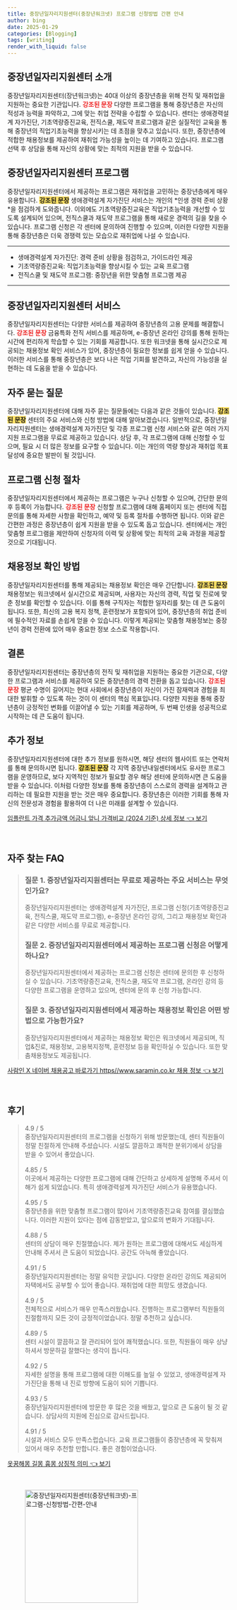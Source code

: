 ```yaml
---
title: 중장년일자리지원센터(중장년워크넷) 프로그램 신청방법 간편 안내
author: bing
date: 2025-01-29
categories: [Blogging]
tags: [writing]
render_with_liquid: false
---
```



<h2 id='중장년일자리지원센터_소개'>중장년일자리지원센터 소개</h2>

<p>중장년일자리지원센터(장년워크넷)는 40대 이상의 중장년층을 위해 전직 및 재취업을 지원하는 중요한 기관입니다. <b><span style="color: #ee2323;">강조된 문장</span></b> 다양한 프로그램을 통해 중장년층은 자신의 적성과 능력을 파악하고, 그에 맞는 취업 전략을 수립할 수 있습니다. 센터는 생애경력설계 자가진단, 기초역량증진교육, 전직스쿨, 재도약 프로그램과 같은 실질적인 교육을 통해 중장년의 직업기초능력을 향상시키는 데 초점을 맞추고 있습니다. 또한, 중장년층에 적합한 채용정보를 제공하여 재취업 가능성을 높이는 데 기여하고 있습니다. 프로그램 선택 후 상담을 통해 자신의 상황에 맞는 최적의 지원을 받을 수 있습니다.</p>

<h2 id='중장년일자리지원센터_프로그램'>중장년일자리지원센터 프로그램</h2>

<p>중장년일자리지원센터에서 제공하는 프로그램은 재취업을 고민하는 중장년층에게 매우 유용합니다. <b><span style="background-color: #ffe066;">강조된 문장</span></b> 생애경력설계 자가진단 서비스는 개인의 *인생 경력 준비 상황*을 점검하게 도와줍니다. 이외에도 기초역량증진교육은 직업기초능력을 개선할 수 있도록 설계되어 있으며, 전직스쿨과 재도약 프로그램을 통해 새로운 경력의 길을 찾을 수 있습니다. 프로그램 신청은 각 센터에 문의하여 진행할 수 있으며, 이러한 다양한 지원을 통해 중장년층은 더욱 경쟁력 있는 모습으로 재취업에 나설 수 있습니다.</p>

<hr />

<ul>
    <li>생애경력설계 자가진단: 경력 준비 상황을 점검하고, 가이드라인 제공</li>
    <li>기초역량증진교육: 직업기초능력을 향상시킬 수 있는 교육 프로그램</li>
    <li>전직스쿨 및 재도약 프로그램: 중장년을 위한 맞춤형 프로그램 제공</li>
</ul>

<hr />

<h2 id='중장년일자리지원센터_서비스'>중장년일자리지원센터 서비스</h2>

<p>중장년일자리지원센터는 다양한 서비스를 제공하여 중장년층의 고용 문제를 해결합니다. <b><span style="color: #ee2323;">강조된 문장</span></b> 금융특화 전직 서비스를 제공하며, e-중장년 온라인 강의를 통해 원하는 시간에 편리하게 학습할 수 있는 기회를 제공합니다. 또한 워크넷을 통해 실시간으로 제공되는 채용정보 확인 서비스가 있어, 중장년층이 필요한 정보를 쉽게 얻을 수 있습니다. 이러한 서비스를 통해 중장년층은 보다 나은 직업 기회를 발견하고, 자신의 가능성을 실현하는 데 도움을 받을 수 있습니다.</p>

<h2 id='자주_묻는_질문'>자주 묻는 질문</h2>

<p>중장년일자리지원센터에 대해 자주 묻는 질문들에는 다음과 같은 것들이 있습니다. <b><span style="background-color: #ffe066;">강조된 문장</span></b> 센터의 주요 서비스와 신청 방법에 대해 알아보겠습니다. 일반적으로, 중장년일자리지원센터는 생애경력설계 자가진단 및 각종 프로그램 신청 서비스와 같은 여러 가지 지원 프로그램을 무료로 제공하고 있습니다. 상담 후, 각 프로그램에 대해 신청할 수 있으며, 필요 시 더 많은 정보를 요구할 수 있습니다. 이는 개인의 역량 향상과 재취업 목표 달성에 중요한 발판이 될 것입니다.</p>

<h2 id='프로그램_신청_절차'>프로그램 신청 절차</h2>

<p>중장년일자리지원센터에서 제공하는 프로그램은 누구나 신청할 수 있으며, 간단한 문의 후 등록이 가능합니다. <b><span style="color: #ee2323;">강조된 문장</span></b> 신청할 프로그램에 대해 홈페이지 또는 센터에 직접 문의를 통해 자세한 사항을 확인하고, 예약 및 등록 절차를 수행하면 됩니다. 이와 같은 간편한 과정은 중장년층이 쉽게 지원을 받을 수 있도록 돕고 있습니다. 센터에서는 개인 맞춤형 프로그램을 제안하여 신청자의 이력 및 상황에 맞는 최적의 교육 과정을 제공할 것으로 기대됩니다.</p>

<h2 id='채용정보_확인'>채용정보 확인 방법</h2>

<p>중장년일자리지원센터를 통해 제공되는 채용정보 확인은 매우 간단합니다. <b><span style="background-color: #ffe066;">강조된 문장</span></b> 채용정보는 워크넷에서 실시간으로 제공되며, 사용자는 자신의 경력, 직업 및 진로에 맞춘 정보를 확인할 수 있습니다. 이를 통해 구직자는 적합한 일자리를 찾는 데 큰 도움이 됩니다. 또한, 최신의 고용 복지 정책, 훈련정보가 포함되어 있어, 중장년층의 취업 준비에 필수적인 자료를 손쉽게 얻을 수 있습니다. 이렇게 제공되는 맞춤형 채용정보는 중장년이 경력 전환에 있어 매우 중요한 정보 소스로 작용합니다.</p>

<h2 id='결론'>결론</h2>

<p>중장년일자리지원센터는 중장년층의 전직 및 재취업을 지원하는 중요한 기관으로, 다양한 프로그램과 서비스를 제공하여 모든 중장년층의 경력 전환을 돕고 있습니다. <b><span style="color: #ee2323;">강조된 문장</span></b> 평균 수명이 길어지는 현대 사회에서 중장년층이 자신이 가진 잠재력과 경험을 최대한 발휘할 수 있도록 하는 것이 이 센터의 핵심 목표입니다. 다양한 지원을 통해 중장년층이 긍정적인 변화를 이끌어낼 수 있는 기회를 제공하며, 두 번째 인생을 성공적으로 시작하는 데 큰 도움이 됩니다.</p>

<h2 id='추가_정보'>추가 정보</h2>

<p>중장년일자리지원센터에 대한 추가 정보를 원하시면, 해당 센터의 웹사이트 또는 연락처를 통해 문의하시면 됩니다. <b><span style="background-color: #ffe066;">강조된 문장</span></b> 각 지역 중장년내일센터에서도 유사한 프로그램을 운영하므로, 보다 지역적인 정보가 필요할 경우 해당 센터에 문의하시면 큰 도움을 받을 수 있습니다. 이처럼 다양한 정보를 통해 중장년층이 스스로의 경력을 설계하고 관리하는 데 필요한 지원을 받는 것은 매우 중요합니다. 중장년층은 이러한 기회를 통해 자신의 전문성과 경험을 활용하여 더 나은 미래를 설계할 수 있습니다.</p>


<p><a class="click-button" title="임플란트 가격 추가금액 어금니 앞니 가격비교 (2024 기준) 상세 정보" href="https://aptwhite.github.io/posts/%EC%9E%84%ED%94%8C%EB%9E%80%ED%8A%B8-%EA%B0%80%EA%B2%A9-%EC%B6%94%EA%B0%80%EA%B8%88%EC%95%A1-%EC%96%B4%EA%B8%88%EB%8B%88-%EC%95%9E%EB%8B%88-%EA%B0%80%EA%B2%A9%EB%B9%84%EA%B5%90-(2024-%EA%B8%B0%EC%A4%80)-%EC%83%81%EC%84%B8-%EC%A0%95%EB%B3%B4/" rel="dofollow">임플란트 가격 추가금액 어금니 앞니 가격비교 (2024 기준) 상세 정보 👈 보기</a></p><br>
<h2 id='자주_찾는_FAQ'>자주 찾는 FAQ</h2>
<div itemscope="" itemtype="https://schema.org/FAQPage"> 
<blockquote> 
<div itemscope="" itemprop="mainEntity" itemtype="https://schema.org/Question"> 
<h3 itemprop="name">질문 1. 중장년일자리지원센터는 무료로 제공하는 주요 서비스는 무엇인가요?</h3> 
<div itemscope="" itemprop="acceptedAnswer" itemtype="https://schema.org/Answer"> 
<span itemprop="text"> 
<p>중장년일자리지원센터는 생애경력설계 자가진단, 프로그램 신청(기초역량증진교육, 전직스쿨, 재도약 프로그램), e-중장년 온라인 강의, 그리고 채용정보 확인과 같은 다양한 서비스를 무료로 제공합니다.</p> 
</span> 
</div> 
</div> 

<div itemscope="" itemprop="mainEntity" itemtype="https://schema.org/Question"> 
<h3 itemprop="name">질문 2. 중장년일자리지원센터에서 제공하는 프로그램 신청은 어떻게 하나요?</h3> 
<div itemscope="" itemprop="acceptedAnswer" itemtype="https://schema.org/Answer"> 
<span itemprop="text"> 
<p>중장년일자리지원센터에서 제공하는 프로그램 신청은 센터에 문의한 후 신청하실 수 있습니다. 기초역량증진교육, 전직스쿨, 재도약 프로그램, 온라인 강의 등 다양한 프로그램을 운영하고 있으며, 센터에 문의 후 신청 가능합니다.</p> 
</span> 
</div> 
</div> 

<div itemscope="" itemprop="mainEntity" itemtype="https://schema.org/Question"> 
<h3 itemprop="name">질문 3. 중장년일자리지원센터에서 제공하는 채용정보 확인은 어떤 방법으로 가능한가요?</h3> 
<div itemscope="" itemprop="acceptedAnswer" itemtype="https://schema.org/Answer"> 
<span itemprop="text"> 
<p>중장년일자리지원센터에서 제공하는 채용정보 확인은 워크넷에서 제공되며, 직업&진로, 채용정보, 고용복지정책, 훈련정보 등을 확인하실 수 있습니다. 또한 맞춤채용정보도 제공됩니다.</p> 
</span> 
</div> 
</div> 

</blockquote> 
</div>
<p><a class="click-button" title="사람인 X 네이버 채용공고 바로가기 https//www.saramin.co.kr 채용 정보" href="https://aptwhite.github.io/posts/%EC%82%AC%EB%9E%8C%EC%9D%B8-X-%EB%84%A4%EC%9D%B4%EB%B2%84-%EC%B1%84%EC%9A%A9%EA%B3%B5%EA%B3%A0-%EB%B0%94%EB%A1%9C%EA%B0%80%EA%B8%B0-httpswww.saramin.co.kr-%EC%B1%84%EC%9A%A9-%EC%A0%95%EB%B3%B4/" rel="dofollow">사람인 X 네이버 채용공고 바로가기 https//www.saramin.co.kr 채용 정보 👈 보기</a></p><br>
<h2 id='후기'>후기</h2>
<div itemscope itemtype="https://schema.org/Product">
  <blockquote>
  <div itemprop="review" itemscope itemtype="https://schema.org/Review">
      <div itemprop="reviewRating" itemscope itemtype="https://schema.org/Rating"> <span itemprop="ratingValue">4.9</span> / <span itemprop="bestRating">5</span> </div>
      <span itemprop="reviewBody">중장년일자리지원센터의 프로그램을 신청하기 위해 방문했는데, 센터 직원들이 정말 친절하게 안내해 주셨습니다. 시설도 깔끔하고 쾌적한 분위기에서 상담을 받을 수 있어서 좋았습니다.</span>
  </div>
  <br>
  <div itemprop="review" itemscope itemtype="https://schema.org/Review">
      <div itemprop="reviewRating" itemscope itemtype="https://schema.org/Rating"> <span itemprop="ratingValue">4.85</span> / <span itemprop="bestRating">5</span> </div>
      <span itemprop="reviewBody">이곳에서 제공하는 다양한 프로그램에 대해 간단하고 상세하게 설명해 주셔서 이해가 쉽게 되었습니다. 특히 생애경력설계 자가진단 서비스가 유용했습니다.</span>
  </div>
  <br>
  <div itemprop="review" itemscope itemtype="https://schema.org/Review">
      <div itemprop="reviewRating" itemscope itemtype="https://schema.org/Rating"> <span itemprop="ratingValue">4.95</span> / <span itemprop="bestRating">5</span> </div>
      <span itemprop="reviewBody">중장년층을 위한 맞춤형 프로그램이 많아서 기초역량증진교육 참여를 결심했습니다. 이러한 지원이 있다는 점에 감동받았고, 앞으로의 변화가 기대됩니다.</span>
  </div>
  <br>
  <div itemprop="review" itemscope itemtype="https://schema.org/Review">
      <div itemprop="reviewRating" itemscope itemtype="https://schema.org/Rating"> <span itemprop="ratingValue">4.88</span> / <span itemprop="bestRating">5</span> </div>
      <span itemprop="reviewBody">센터의 상담이 매우 친절했습니다. 제가 원하는 프로그램에 대해서도 세심하게 안내해 주셔서 큰 도움이 되었습니다. 공간도 아늑해 좋았습니다.</span>
  </div>
  <br>
  <div itemprop="review" itemscope itemtype="https://schema.org/Review">
      <div itemprop="reviewRating" itemscope itemtype="https://schema.org/Rating"> <span itemprop="ratingValue">4.91</span> / <span itemprop="bestRating">5</span> </div>
      <span itemprop="reviewBody">중장년일자리지원센터는 정말 유익한 곳입니다. 다양한 온라인 강의도 제공되어 자택에서도 공부할 수 있어 좋습니다. 재취업에 대한 희망도 생겼습니다.</span>
  </div>
  <br>
  <div itemprop="review" itemscope itemtype="https://schema.org/Review">
      <div itemprop="reviewRating" itemscope itemtype="https://schema.org/Rating"> <span itemprop="ratingValue">4.9</span> / <span itemprop="bestRating">5</span> </div>
      <span itemprop="reviewBody">전체적으로 서비스가 매우 만족스러웠습니다. 진행하는 프로그램부터 직원들의 친절함까지 모든 것이 긍정적이었습니다. 정말 추천하고 싶습니다.</span>
  </div>
  <br>
  <div itemprop="review" itemscope itemtype="https://schema.org/Review">
      <div itemprop="reviewRating" itemscope itemtype="https://schema.org/Rating"> <span itemprop="ratingValue">4.89</span> / <span itemprop="bestRating">5</span> </div>
      <span itemprop="reviewBody">센터 시설이 깔끔하고 잘 관리되어 있어 쾌적했습니다. 또한, 직원들이 매우 상냥하셔서 방문하길 잘했다는 생각이 듭니다.</span>
  </div>
  <br>
  <div itemprop="review" itemscope itemtype="https://schema.org/Review">
      <div itemprop="reviewRating" itemscope itemtype="https://schema.org/Rating"> <span itemprop="ratingValue">4.92</span> / <span itemprop="bestRating">5</span> </div>
      <span itemprop="reviewBody">자세한 설명을 통해 프로그램에 대한 이해도를 높일 수 있었고, 생애경력설계 자가진단을 통해 내 진로 방향에 도움이 되어 기쁩니다.</span>
  </div>
  <br>
  <div itemprop="review" itemscope itemtype="https://schema.org/Review">
      <div itemprop="reviewRating" itemscope itemtype="https://schema.org/Rating"> <span itemprop="ratingValue">4.93</span> / <span itemprop="bestRating">5</span> </div>
      <span itemprop="reviewBody">중장년일자리지원센터에 방문한 후 많은 것을 배웠고, 앞으로 큰 도움이 될 것 같습니다. 상담사의 지원에 진심으로 감사드립니다.</span>
  </div>
  <br>
  <div itemprop="review" itemscope itemtype="https://schema.org/Review">
      <div itemprop="reviewRating" itemscope itemtype="https://schema.org/Rating"> <span itemprop="ratingValue">4.91</span> / <span itemprop="bestRating">5</span> </div>
      <span itemprop="reviewBody">시설과 서비스 모두 만족스럽습니다. 교육 프로그램들이 중장년층에 꼭 맞춰져 있어서 매우 추천할 만합니다. 좋은 경험이었습니다.</span>
  </div>
  </blockquote>
</div>
<p><a class="click-button" title="옷꿈해몽 길몽 흉몽 상징적 의미" href="https://aptwhite.github.io/posts/%EC%98%B7%EA%BF%88%ED%95%B4%EB%AA%BD-%EA%B8%B8%EB%AA%BD-%ED%9D%89%EB%AA%BD-%EC%83%81%EC%A7%95%EC%A0%81-%EC%9D%98%EB%AF%B8/" rel="dofollow">옷꿈해몽 길몽 흉몽 상징적 의미 👈 보기</a></p><br>
<figure class="image"><img src="https://aptwhite.github.io/assets/img/thumbnail/중장년일자리지원센터(중장년워크넷)-프로그램-신청방법-간편-안내.webp" alt="중장년일자리지원센터(중장년워크넷)-프로그램-신청방법-간편-안내" width="256" height="256"></figure>